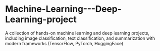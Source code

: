 # Machine-Learning---Deep-Learning-project
A collection of hands-on machine learning and deep learning projects, including image classification, text classification, and summarization with modern frameworks (TensorFlow, PyTorch, HuggingFace)
